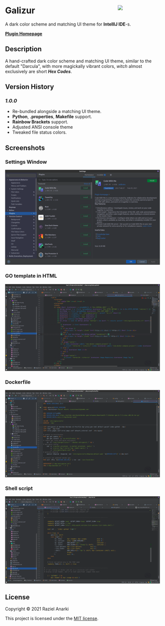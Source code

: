 # Galizur<image width="137" align="right" src="resources/META-INF/pluginIcon.svg" />

A dark color scheme and matching UI theme  for **IntellIJ IDE**-s.

**[Plugin Homepage][plugin]**

## Description

A hand-crafted dark color scheme and matching UI theme, similar to the default "Darcula", with more magickally vibrant colors, _witch_ almost exclusively are short **_Hex Codes_**.

## Version History

### _1.0.0_

- Re-bundled alongside a matching UI theme.
- **Python**, **.properties**, **Makefile** support.
- **Rainbow Brackets** support.
- Adjusted ANSI console theme
- Tweaked file status colors.

## Screenshots

### Settings Window

![settings](screenshots/settings.png "Settings Window")

### GO template in HTML

![gotemplate](screenshots/gotemplate.png "GO template in HTML")
  
### Dockerfile

![dockerfile](screenshots/dockerfile.png "Dockerfile")

### Shell script

![shell](screenshots/shell.png "Shell Script")

## License

Copyright &copy; 2021 Raziel Anarki

This project is licensed under the [MIT license][license].

[license]: LICENSE.md
[plugin]: https://plugins.jetbrains.com/plugin/16156-galizur-theme
